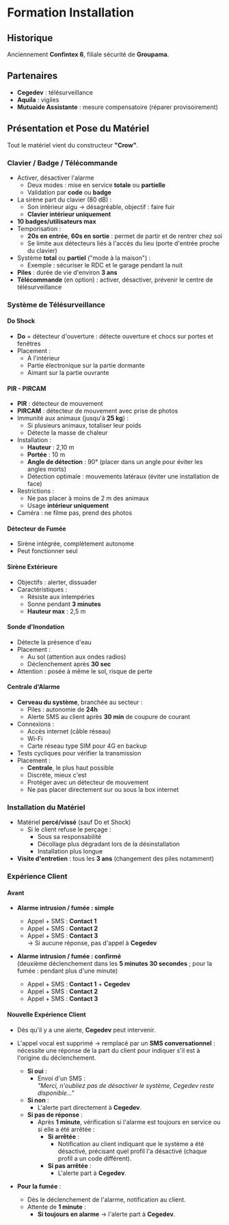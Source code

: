 # Formation Installation

## Historique

Anciennement **Confintex 6**, filiale sécurité de **Groupama**.

## Partenaires

- **Cegedev** : télésurveillance  
- **Aquila** : vigiles  
- **Mutuaide Assistante** : mesure compensatoire (réparer provisoirement)

## Présentation et Pose du Matériel

Tout le matériel vient du constructeur **"Crow"**.

### Clavier / Badge / Télécommande

- Activer, désactiver l'alarme
  - Deux modes : mise en service **totale** ou **partielle**
  - Validation par **code** ou **badge**
- La sirène part du clavier (80 dB) : 
  - Son intérieur aigu -> désagréable, objectif : faire fuir
  - **Clavier intérieur uniquement**
- **10 badges/utilisateurs max**
- Temporisation :
  - **20s en entrée**, **60s en sortie** : permet de partir et de rentrer chez soi
  - Se limite aux détecteurs liés à l'accès du lieu (porte d'entrée proche du clavier)
- Système **total** ou **partiel** ("mode à la maison") :
  - Exemple : sécuriser le RDC et le garage pendant la nuit
- **Piles** : durée de vie d'environ **3 ans**
- **Télécommande** (en option) : activer, désactiver, prévenir le centre de télésurveillance

### Système de Télésurveillance

#### Do Shock

- **Do** = détecteur d'ouverture : détecte ouverture et chocs sur portes et fenêtres
- Placement :
  - À l'intérieur
  - Partie électronique sur la partie dormante
  - Aimant sur la partie ouvrante

#### PIR - PIRCAM

- **PIR** : détecteur de mouvement  
- **PIRCAM** : détecteur de mouvement avec prise de photos  
- Immunité aux animaux (jusqu'à **25 kg**) :
  - Si plusieurs animaux, totaliser leur poids
  - Détecte la masse de chaleur
- Installation :
  - **Hauteur** : 2,10 m
  - **Portée** : 10 m
  - **Angle de détection** : 90° (placer dans un angle pour éviter les angles morts)
  - Détection optimale : mouvements latéraux (éviter une installation de face)
- Restrictions :
  - Ne pas placer à moins de 2 m des animaux
  - Usage **intérieur uniquement**
- Caméra : ne filme pas, prend des photos

#### Détecteur de Fumée

- Sirène intégrée, complètement autonome
- Peut fonctionner seul

#### Sirène Extérieure

- Objectifs : alerter, dissuader
- Caractéristiques :
  - Résiste aux intempéries
  - Sonne pendant **3 minutes**
  - **Hauteur max** : 2,5 m

#### Sonde d'Inondation

- Détecte la présence d'eau
- Placement :
  - Au sol (attention aux ondes radios)
  - Déclenchement après **30 sec**
- Attention : posée à même le sol, risque de perte

#### Centrale d'Alarme

- **Cerveau du système**, branchée au secteur :
  - Piles : autonomie de **24h**
  - Alerte SMS au client après **30 min** de coupure de courant
- Connexions :
  - Accès internet (câble réseau)
  - Wi-Fi
  - Carte réseau type SIM pour 4G en backup
- Tests cycliques pour vérifier la transmission
- Placement :
  - **Centrale**, le plus haut possible
  - Discrète, mieux c'est
  - Protéger avec un détecteur de mouvement
  - Ne pas placer directement sur ou sous la box internet

### Installation du Matériel

- Matériel **percé/vissé** (sauf Do et Shock)
  - Si le client refuse le perçage :
    - Sous sa responsabilité
    - Décollage plus dégradant lors de la désinstallation
    - Installation plus longue
- **Visite d'entretien** : tous les **3 ans** (changement des piles notamment)

### Expérience Client

#### Avant

- **Alarme intrusion / fumée : simple**
  - Appel + SMS : **Contact 1**
  - Appel + SMS : **Contact 2**
  - Appel + SMS : **Contact 3**  
  → Si aucune réponse, pas d'appel à **Cegedev**

- **Alarme intrusion / fumée : confirmé**  
  (deuxième déclenchement dans les **5 minutes 30 secondes** ; pour la fumée : pendant plus d'une minute)
  - Appel + SMS : **Contact 1** + **Cegedev**
  - Appel + SMS : **Contact 2**
  - Appel + SMS : **Contact 3**

#### Nouvelle Expérience Client

- Dès qu'il y a une alerte, **Cegedev** peut intervenir.
- L'appel vocal est supprimé → remplacé par un **SMS conversationnel** : nécessite une réponse de la part du client pour indiquer s'il est à l'origine du déclenchement.

  - **Si oui** :  
    - Envoi d'un SMS :  
      _"Merci, n'oubliez pas de désactiver le système, Cegedev reste disponible..."_
  - **Si non** :  
    - L'alerte part directement à **Cegedev**.
  - **Si pas de réponse** :  
    - Après **1 minute**, vérification si l'alarme est toujours en service ou si elle a été arrêtée :
      - **Si arrêtée** :  
        - Notification au client indiquant que le système a été désactivé, précisant quel profil l'a désactivé (chaque profil a un code différent).
      - **Si pas arrêtée** :  
        - L'alerte part à **Cegedev**.

- **Pour la fumée** :  
  - Dès le déclenchement de l'alarme, notification au client.  
  - Attente de **1 minute** :  
    - **Si toujours en alarme** → l'alerte part à **Cegedev**.
